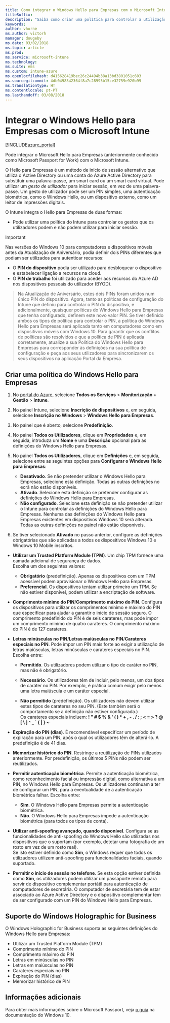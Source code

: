 ```yaml
---
title: Como integrar o Windows Hello para Empresas com o Microsoft Intune
titleSuffix: 
description: "Saiba como criar uma política para controlar a utilização do Windows Hello para Empresas em dispositivos geridos.\""
keywords: 
author: vhorne
ms.author: victorh
manager: dougeby
ms.date: 03/02/2018
ms.topic: article
ms.prod: 
ms.service: microsoft-intune
ms.technology: 
ms.suite: ems
ms.custom: intune-azure
ms.openlocfilehash: d415628419bec26c24494b38a13bd3801051c603
ms.sourcegitcommit: 4db0498342364f8a7c28995b15ce32759e920b99
ms.translationtype: HT
ms.contentlocale: pt-PT
ms.lasthandoff: 03/08/2018
---
```

# <a name="integrate-windows-hello-for-business-with-microsoft-intune"></a>Integrar o Windows Hello para Empresas com o Microsoft Intune


[!INCLUDE[azure_portal](./includes/azure_portal.md)]

Pode integrar o Microsoft Hello para Empresas (anteriormente conhecido como Microsoft Passport for Work) com o Microsoft Intune.

 O Hello para Empresas é um método de início de sessão alternativo que utiliza o Active Directory ou uma conta do Azure Active Directory para substituir uma palavra-passe, um smart card ou um smart card virtual. Pode utilizar um *gesto de utilizador* para iniciar sessão, em vez de uma palavra-passe. Um gesto de utilizador pode ser um PIN simples, uma autenticação biométrica, como o Windows Hello, ou um dispositivo externo, como um leitor de impressões digitais.

O Intune integra o Hello para Empresas de duas formas:

-   Pode utilizar uma política do Intune para controlar os gestos que os utilizadores podem e não podem utilizar para iniciar sessão.

<!--- -   You can store authentication certificates in the Windows Hello for Business key storage provider (KSP). For more information, see [Secure resource access with certificate profiles in Microsoft Intune](secure-resource-access-with-certificate-profiles.md). --->

> [!IMPORTANT]
> Nas versões do Windows 10 para computadores e dispositivos móveis antes da Atualização de Aniversário, podia definir dois PINs diferentes que podiam ser utilizados para autenticar recursos:
- O **PIN do dispositivo** podia ser utilizado para desbloquear o dispositivo e estabelecer ligação a recursos na cloud.
- O **PIN de trabalho** foi utilizado para aceder aos recursos do Azure AD nos dispositivos pessoais do utilizador (BYOD).

>Na Atualização de Aniversário, estes dois PINs foram unidos num único PIN do dispositivo.
Agora, tanto as políticas de configuração do Intune que definiu para controlar o PIN do dispositivo, e adicionalmente, quaisquer políticas do Windows Hello para Empresas que tenha configurado, definem este novo valor PIN.
Se tiver definido ambos os tipos de política para controlar o PIN, a política do Windows Hello para Empresas será aplicada tanto em computadores como em dispositivos móveis com Windows 10.
Para garantir que os conflitos de políticas são resolvidos e que a política de PIN é aplicada corretamente, atualize a sua Política do Windows Hello para Empresas para corresponder às definições na sua política de configuração e peça aos seus utilizadores para sincronizarem os seus dispositivos na aplicação Portal da Empresa.



## <a name="create-a-windows-hello-for-business-policy"></a>Criar uma política do Windows Hello para Empresas

1.  No [portal do Azure](https://portal.azure.com), selecione **Todos os Serviços** > **Monitorização + Gestão** > **Intune**.

2.  No painel Intune, selecione **Inscrição de dispositivos** e, em seguida, selecione **Inscrição no Windows** > **Windows Hello para Empresas**.

3.  No painel que é aberto, selecione **Predefinição**.

4.  No painel **Todos os Utilizadores**, clique em **Propriedades** e, em seguida, introduza um **Nome** e uma **Descrição** opcional para as definições do Windows Hello para Empresas.

5. No painel **Todos os Utilizadores**, clique em **Definições** e, em seguida, selecione entre as seguintes opções para **Configurar o Windows Hello para Empresas**:

    - **Desativado**. Se não pretender utilizar o Windows Hello para Empresas, selecione esta definição. Todas as outras definições no ecrã não estão disponíveis.
    - **Ativado**. Selecione esta definição se pretender configurar as definições do Windows Hello para Empresas.
    - **Não configurado**. Selecione esta definição se não pretender utilizar o Intune para controlar as definições do Windows Hello para Empresas. Nenhuma das definições do Windows Hello para Empresas existentes em dispositivos Windows 10 será alterada. Todas as outras definições no painel não estão disponíveis.

6.  Se tiver selecionado **Ativado** no passo anterior, configure as definições obrigatórias que são aplicadas a todos os dispositivos Windows 10 e Windows 10 Mobile inscritos.

 - **Utilizar um Trusted Platform Module (TPM)**. Um chip TPM fornece uma camada adicional de segurança de dados.<br>Escolha um dos seguintes valores:

     - **Obrigatório** (predefinição). Apenas os dispositivos com um TPM acessível podem aprovisionar o Windows Hello para Empresas.
     - **Preferencial**. Os dispositivos tentam utilizar primeiro um TPM. Se não estiver disponível, podem utilizar a encriptação de software.

 - **Comprimento mínimo do PIN**/**Comprimento máximo do PIN**. Configura os dispositivos para utilizar os comprimentos mínimo e máximo do PIN que especificar para ajudar a garantir o início de sessão seguro. O comprimento predefinido do PIN é de seis carateres, mas pode impor um comprimento mínimo de quatro carateres. O comprimento máximo do PIN é de 127 carateres.

 - **Letras minúsculas no PIN**/**Letras maiúsculas no PIN**/**Carateres especiais no PIN**. Pode impor um PIN mais forte ao exigir a utilização de letras maiúsculas, letras minúsculas e carateres especiais no PIN. Escolha entre:

     - **Permitido**. Os utilizadores podem utilizar o tipo de caráter no PIN, mas não é obrigatório.

     - **Necessário**. Os utilizadores têm de incluir, pelo menos, um dos tipos de caráter no PIN. Por exemplo, é prática comum exigir pelo menos uma letra maiúscula e um caráter especial.

     - **Não permitido** (predefinição). Os utilizadores não devem utilizar estes tipos de carateres no seu PIN. (Este também será o comportamento se a definição não estiver configurada.)<br>Os carateres especiais incluem: **! " # $ % &amp; ' ( ) &#42; + , - . / : ; &lt; = &gt; ? @ [ \ ] ^ _ &#96; { &#124; } ~**

 - **Expiração do PIN (dias)**. É recomendável especificar um período de expiração para um PIN, após o qual os utilizadores têm de alterá-lo. A predefinição é de 41 dias.

 - **Memorizar histórico do PIN**. Restringe a reutilização de PINs utilizados anteriormente. Por predefinição, os últimos 5 PINs não podem ser reutilizados.

 - **Permitir autenticação biométrica**. Permite a autenticação biométrica, como reconhecimento facial ou impressão digital, como alternativa a um PIN, no Windows Hello para Empresas. Os utilizadores continuam a ter de configurar um PIN, para a eventualidade de a autenticação biométrica falhar. Escolha entre:

     - **Sim**. O Windows Hello para Empresas permite a autenticação biométrica.
     - **Não**. O Windows Hello para Empresas impede a autenticação biométrica (para todos os tipos de conta).

 - **Utilizar anti-spoofing avançado, quando disponível**. Configura se as funcionalidades de anti-spoofing do Windows Hello são utilizadas nos dispositivos que o suportam (por exemplo, detetar uma fotografia de um rosto em vez de um rosto real).<br>Se isto estiver definido como **Sim**, o Windows requer que todos os utilizadores utilizem anti-spoofing para funcionalidades faciais, quando suportado.

 - **Permitir o início de sessão no telefone**. Se esta opção estiver definida como **Sim**, os utilizadores podem utilizar um passaporte remoto para servir de dispositivo complementar portátil para autenticação de computadores de secretária. O computador de secretária tem de estar associado ao Azure Active Directory e o dispositivo complementar tem de ser configurado com um PIN do Windows Hello para Empresas.

## <a name="windows-holographic-for-business-support"></a>Suporte do Windows Holographic for Business

O Windows Holographic for Business suporta as seguintes definições do Windows Hello para Empresas:

- Utilizar um Trusted Platform Module (TPM)
- Comprimento mínimo do PIN
- Comprimento máximo do PIN
- Letras em minúsculas no PIN
- Letras em maiúsculas no PIN
- Carateres especiais no PIN
- Expiração do PIN (dias)
- Memorizar histórico de PIN

## <a name="further-information"></a>Informações adicionais
Para obter mais informações sobre o Microsoft Passport, veja [o guia](https://technet.microsoft.com/library/mt589441.aspx) na documentação do Windows 10.

